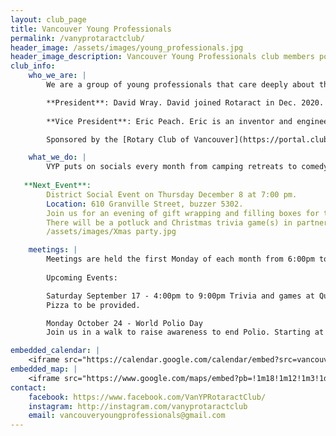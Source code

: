 ```yaml
---
layout: club_page
title: Vancouver Young Professionals
permalink: /vanyprotaractclub/
header_image: /assets/images/young_professionals.jpg
header_image_description: Vancouver Young Professionals club members posing for a photo in a park
club_info:
    who_we_are: |
        We are a group of young professionals that care deeply about three things: 1) giving back to our communities, 2) building our professional networks, and 3) strengthening our friendships. As part of Rotary International, we leverage their network to support our three goals. We meet regularly to socialize, learn, network and organize volunteer/philanthropic projects. 

        **President**: David Wray. David joined Rotaract in Dec. 2020. Hearing everyone on the executive committee introduce themselves, he immediately appointed himself as the hype-man of the club. In the summer of 2021, he was brought on to the executive to continue that role in a more official capacity, encouraging involvement with the club and cultivating friendships. Professionally, David is a teacher of liberal studies at LaSalle College Vancouver and wishes to pursue a PhD in the near future with a focus on technology, media and culture. His academic pursuits run alongside his commitment to community, and his desire to perform.  
 
        **Vice President**: Eric Peach. Eric is an inventor and engineer who likes to see and do cool & interesting things, and take care of the people he cares about. For fun he enjoys volunteering, teaching & mentoring, creating music, designing electronic circuits (especially ones with lots of LEDs), and various outdoor activities. His current work involves designing sensors that capture radar & radio signals to help ships, planes and satellites navigate more safely, while detecting & locating hostile or criminal ships which may be trying to hide. 

        Sponsored by the [Rotary Club of Vancouver](https://portal.clubrunner.ca/777).

    what_we_do: |
        VYP puts on socials every month from camping retreats to comedy nights and everything I’m between. Our club does multiple blood drives every year and assists with Food on The Corner and Refood. Additionally, we put on fundraisers for the Robert Lee YMCA, The Shoe Box Project, The Greater Vancouver Food Bank, and many other amazing organizations. 
        
   **Next_Event**:
        District Social Event on Thursday December 8 at 7:00 pm.
        Location: 610 Granville Street, buzzer 5302.
        Join us for an evening of gift wrapping and filling boxes for the Shoebox Project for a local Women's Shelter.
        There will be a potluck and Christmas trivia game(s) in partnership with the Prince George Rotaract Club via Zoom. There are prizes to be won. We will also do a small gift exchange (cost $20). Join us in celebrating the holidays and wear your (ugly) holiday sweater!
        /assets/images/Xmas party.jpg

    meetings: |
        Meetings are held the first Monday of each month from 6:00pm to 8:00pm online via ZOOM until further notice. For a link to the meeting, please email us or message us on social media.
        
        Upcoming Events:

        Saturday September 17 - 4:00pm to 9:00pm Trivia and games at Queen Elizabeth Park.
        Pizza to be provided.

        Monday October 24 - World Polio Day
        Join us in a walk to raise awareness to end Polio. Starting at City Hall at 5:00pm, we will walk towards Science World. Please wear red for polio awareness.

embedded_calendar: |
    <iframe src="https://calendar.google.com/calendar/embed?src=vancouveryoungprofessionals%40gmail.com&amp;ctz=America/Vancouver" style="border: 0" scrolling="no" width="800" height="600" frameborder="0"></iframe>
embedded_map: |
    <iframe src="https://www.google.com/maps/embed?pb=!1m18!1m12!1m3!1d2602.7134046845663!2d-123.12768678428215!3d49.28182757933126!2m3!1f0!2f0!3f0!3m2!1i1024!2i768!4f13.1!3m3!1m2!1s0x5486722ab29e7ddb%3A0x446c8505730b3a11!2s955+Burrard+St%2C+Vancouver%2C+BC+V6Z+1Y2!5e0!3m2!1sen!2sca!4v1512920385537" style="border: 0px none; pointer-events: none;" allowfullscreen="" width="600" height="600" frameborder="0"></iframe>
contact:
    facebook: https://www.facebook.com/VanYPRotaractClub/
    instagram: http://instagram.com/vanyprotaractclub
    email: vancouveryoungprofessionals@gmail.com 
---
```

